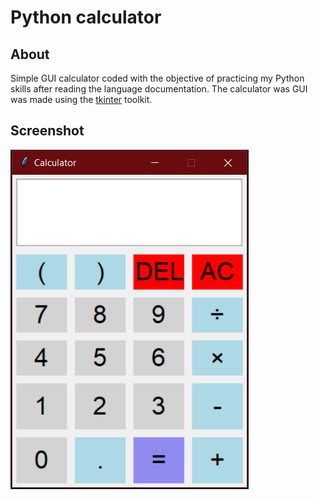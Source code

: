 # Python calculator
## About
Simple GUI calculator coded with the objective of practicing my Python skills after reading the language documentation. The calculator was GUI was made using the [tkinter](https://docs.python.org/3/library/tkinter.html) toolkit.

## Screenshot
![Screenshot](./screenshots/empty.png)